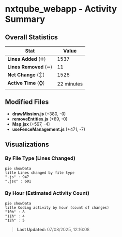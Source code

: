 # nxtqube_webapp - Activity Summary 

## Overall Statistics

| Stat                   | Value                                                             |
| ---------------------- | ----------------------------------------------------------------- |
| **Lines Added** (➕)   | 1537                                          |
| **Lines Removed** (➖) | 11                                        |
| **Net Change** (↕)    | 1526                |
| **Active Time** (⌚)   | 22 minutes |


## Modified Files
- **drawMission.js** (+380, -0)
- **removeEntities.js** (+89, -0)
- **Map.jsx** (+597, -4)
- **useFenceManagement.js** (+471, -7)

## Visualizations

### By File Type (Lines Changed)

```mermaid
pie showData
title Lines changed by file type
".js" : 947
".jsx" : 601
```

### By Hour (Estimated Activity Count)

```mermaid
pie showData
title Coding activity by hour (count of changes)
"10h" : 8
"11h" : 4
"12h" : 5
```


> **Last Updated:** 07/08/2025, 12:16:08